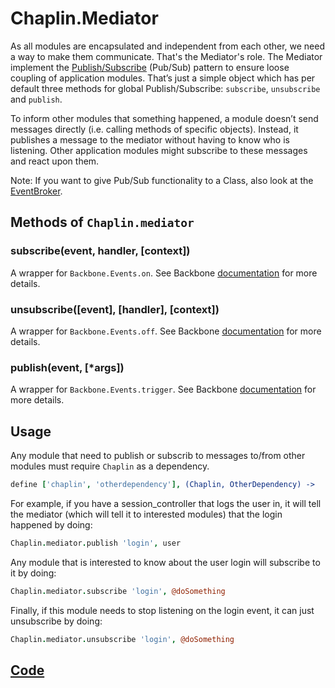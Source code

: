 # Chaplin.Mediator
As all modules are encapsulated and independent from each other, we need a way to make them communicate. That's the Mediator's role. The Mediator implement the [Publish/Subscribe](http://en.wikipedia.org/wiki/Publish/subscribe) (Pub/Sub) pattern to ensure loose coupling of application modules. That’s just a simple object which has per default three methods for global Publish/Subscribe: `subscribe`, `unsubscribe` and `publish`.

To inform other modules that something happened, a module doesn’t send messages directly (i.e. calling methods of specific objects). Instead, it publishes a message to the mediator without having to know who is listening. Other application modules might subscribe to these messages and react upon them.

Note: If you want to give Pub/Sub functionality to a Class, also look at the [EventBroker](./chaplin.event_broker.md).


## Methods of `Chaplin.mediator`

<a name="subscribe"></a>

### subscribe(event, handler, [context])

A wrapper for `Backbone.Events.on`. See Backbone [documentation](http://backbonejs.org/#Events-on) for more details.

<a name="unsubscribe"></a>

### unsubscribe([event], [handler], [context])

A wrapper for `Backbone.Events.off`. See Backbone [documentation](http://backbonejs.org/#Events-off) for more details.

<a name="publish"></a>

### publish(event, [*args])

A wrapper for `Backbone.Events.trigger`. See Backbone [documentation](http://backbonejs.org/#Events-trigger) for more details.

## Usage

Any module that need to publish or subscrib to messages to/from other modules must require `Chaplin` as a dependency.

```coffeescript
define ['chaplin', 'otherdependency'], (Chaplin, OtherDependency) ->
```

For example, if you have a session_controller that logs the user in, it will tell the mediator (which will tell it to interested modules) that the login happened by doing:

```coffeescript
Chaplin.mediator.publish 'login', user
```

Any module that is interested to know about the user login will subscribe to it by doing:

```coffeescript
Chaplin.mediator.subscribe 'login', @doSomething
```

Finally, if this module needs to stop listening on the login event, it can just unsubscribe by doing:

```coffeescript
Chaplin.mediator.unsubscribe 'login', @doSomething
```

## [Code](https://github.com/chaplinjs/chaplin/blob/master/src/chaplin/mediator.coffee)
